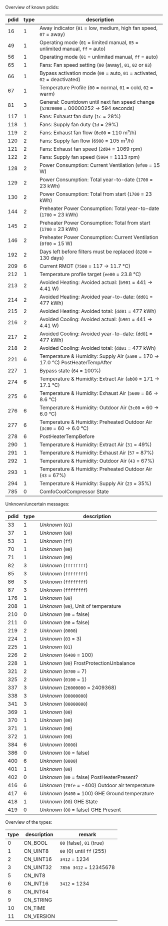 Overview of known pdids:

| pdid | type | description                                                                                            |
|------|------|--------------------------------------------------------------------------------------------------------|
| 16   | 1    | Away indicator (`01` = low, medium, high fan speed, `07` = away) |
| 49   | 1    | Operating mode (`01` = limited manual, `05` = unlimited manual, `ff` = auto) |
| 56   | 1    | Operating mode (`01` = unlimited manual, `ff` = auto) |
| 65   | 1    | Fans: Fan speed setting (`00` (away), `01`, `02` or `03`) |
| 66   | 1    | Bypass activation mode (`00` = auto, `01` = activated, `02` = deactivated) |
| 67   | 1    | Temperature Profile (`00` = normal, `01` = cold, `02` = warm) |
| 81   | 3    | General: Countdown until next fan speed change (`52020000` = 00000252 -> 594 seconds) |
| 117  | 1    | Fans: Exhaust fan duty (`1c` = 28%) |
| 118  | 1    | Fans: Supply fan duty (`1d` = 29%) |
| 119  | 2    | Fans: Exhaust fan flow (`6e00` = 110 m³/h) |
| 120  | 2    | Fans: Supply fan flow (`6900` = 105 m³/h) |
| 121  | 2    | Fans: Exhaust fan speed (`2d04` = 1069 rpm) |
| 122  | 2    | Fans: Supply fan speed (`5904` = 1113 rpm) |
| 128  | 2    | Power Consumption: Current Ventilation (`0f00` = 15 W)  |
| 129  | 2    | Power Consumption: Total year-to-date (`1700` = 23 kWh) |
| 130  | 2    | Power Consumption: Total from start (`1700` = 23 kWh) |
| 144  | 2    | Preheater Power Consumption: Total year-to-date (`1700` = 23 kWh) |
| 145  | 2    | Preheater Power Consumption: Total from start (`1700` = 23 kWh) |
| 146  | 2    | Preheater Power Consumption: Current Ventilation (`0f00` = 15 W)  |
| 192  | 2    | Days left before filters must be replaced (`8200` = 130 days) |
| 209  | 6    | Current RMOT (`7500` = 117 -> 11.7 °C) |
| 212  | 1    | Temperature profile target (`ee00` = 23.8 °C)|
| 213  | 2    | Avoided Heating: Avoided actual: (`b901` = 441 -> 4.41 W) |
| 214  | 2    | Avoided Heating: Avoided year-to-date: (`dd01` = 477 kWh) |
| 215  | 2    | Avoided Heating: Avoided total: (`dd01` = 477 kWh) |
| 216  | 2    | Avoided Cooling: Avoided actual: (`b901` = 441 -> 4.41 W) |
| 217  | 2    | Avoided Cooling: Avoided year-to-date: (`dd01` = 477 kWh) |
| 218  | 2    | Avoided Cooling: Avoided total: (`dd01` = 477 kWh) |
| 221  | 6    | Temperature & Humidity: Supply Air (`aa00` = 170 -> 17.0 °C) PostHeaterTempAfter |
| 227  | 1    | Bypass state (`64` = 100%) |
| 274  | 6    | Temperature & Humidity: Extract Air (`ab00` = 171 -> 17.1 °C) |
| 275  | 6    | Temperature & Humidity: Exhaust Air (`5600` = 86 -> 8.6 °C) |
| 276  | 6    | Temperature & Humidity: Outdoor Air (`3c00` = 60 -> 6.0 °C) |
| 277  | 6    | Temperature & Humidity: Preheated Outdoor Air (`3c00` = 60 -> 6.0 °C) |
| 278  | 6    | PostHeaterTempBefore |
| 290  | 1    | Temperature & Humidity: Extract Air (`31` = 49%) |
| 291  | 1    | Temperature & Humidity: Exhaust Air (`57` = 87%) |
| 292  | 1    | Temperature & Humidity: Outdoor Air (`43` = 67%) |
| 293  | 1    | Temperature & Humidity: Preheated Outdoor Air (`43` = 67%) |
| 294  | 1    | Temperature & Humidity: Supply Air (`23` = 35%) |
| 785  | 0    | ComfoCoolCompressor State |

Unknown/uncertain messages:

| pdid | type | description                                                                                            |
|------|------|--------------------------------------------------------------------------------------------------------|
| 33   | 1    | *Unknown* (`01`) |
| 37   | 1    | *Unknown* (`00`) |
| 53   | 1    | *Unknown* (`ff`) |
| 70   | 1    | *Unknown* (`00`) |
| 71   | 1    | *Unknown* (`00`) |
| 82   | 3    | *Unknown* (`ffffffff`) |
| 85   | 3    | *Unknown* (`ffffffff`) |
| 86   | 3    | *Unknown* (`ffffffff`) |
| 87   | 3    | *Unknown* (`ffffffff`) |
| 176  | 1    | *Unknown* (`00`) |
| 208  | 1    | *Unknown* (`00`), Unit of temperature |
| 210  | 0    | *Unknown* (`00` = false) |
| 211  | 0    | *Unknown* (`00` = false) |
| 219  | 2    | *Unknown* (`0000`) |
| 224  | 1    | *Unknown* (`03` = 3) |
| 225  | 1    | *Unknown* (`01`) |
| 226  | 2    | *Unknown* (`6400` = 100) |
| 228  | 1    | *Unknown* (`00`) FrostProtectionUnbalance |
| 321  | 2    | *Unknown* (`0700` = 7) |
| 325  | 2    | *Unknown* (`0100` = 1) |
| 337  | 3    | *Unknown* (`26000000` = 2409368) |
| 338  | 3    | *Unknown* (`00000000`) |
| 341  | 3    | *Unknown* (`00000000`) |
| 369  | 1    | *Unknown* (`00`) |
| 370  | 1    | *Unknown* (`00`) |
| 371  | 1    | *Unknown* (`00`) |
| 372  | 1    | *Unknown* (`00`) |
| 384  | 6    | *Unknown* (`0000`) |
| 386  | 0    | *Unknown* (`00` = false) |
| 400  | 6    | *Unknown* (`0000`) |
| 401  | 1    | *Unknown* (`00`) |
| 402  | 0    | *Unknown* (`00` = false) PostHeaterPresent? |
| 416  | 6    | *Unknown* (`70fe` = -400)  Outdoor air temperature |
| 417  | 6    | *Unknown* (`6400` = 100) GHE Ground temperature |
| 418  | 1    | *Unknown* (`00`) GHE State |
| 419  | 0    | *Unknown* (`00` = false) GHE Present|

Overview of the types:

| type | description | remark                                                                                          |
|------|-------------|-------------------------------------------------------------------------------------------------|
| 0    | CN_BOOL     | `00` (false), `01` (true) |
| 1    | CN_UINT8    | `00` (0) until `ff` (255) |
| 2    | CN_UINT16   | `3412` = 1234 |
| 3    | CN_UINT32   | `7856 3412` = 12345678 |
| 5    | CN_INT8     | |
| 6    | CN_INT16    | `3412` = 1234 |
| 8    | CN_INT64    | |
| 9    | CN_STRING   | |
| 10   | CN_TIME     | |
| 11   | CN_VERSION  | |

